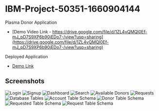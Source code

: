# IBM-Project-50351-1660904144
Plasma Donor Application

* [Demo Video Link - https://drive.google.com/file/d/1ZL4vQMQl0Ef-mJ_pD7S9XP6b90jEDo7-/view?usp=sharing](https://drive.google.com/file/d/1ZL4vQMQl0Ef-mJ_pD7S9XP6b90jEDo7-/view?usp=sharing)

Deployed Application
* [Demo Link](http://169.51.205.192:30310/)

## Screenshots

![Login](Screenshots/Login.JPG) ![Signup](Screenshots/Signup.JPG)
![Dashboard](Screenshots/Dashboard.JPG)
![Search](Screenshots/Search.JPG)
![Available Donors](Screenshots/Available%20Donors.JPG)
![Requests](Screenshots/Request.JPG)
![Database Tables](Screenshots/Db%20Tables.JPG)
![Account Table Schema](Screenshots/Account.JPG)
![Donor Table Schema](Screenshots/Donor.JPG)
![Requested Table Schema](Screenshots/Requested.JPG)
![Request Table Schema](Screenshots/Requests.JPG)
